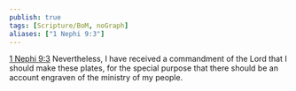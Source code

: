 ```yaml
---
publish: true
tags: [Scripture/BoM, noGraph]
aliases: ["1 Nephi 9:3"]
---
```

[1 Nephi 9:3](https://churchofjesuschrist.org/study/scriptures/bofm/1-ne/9?lang=eng&id=p3#p3) Nevertheless, I have received a commandment of the Lord that I should make these plates, for the special purpose that there should be an account engraven of the ministry of my people.
